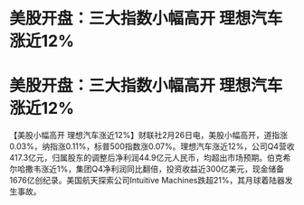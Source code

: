 # 美股开盘：三大指数小幅高开 理想汽车涨近12%

# 美股开盘：三大指数小幅高开 理想汽车涨近12%

【美股小幅高开
理想汽车涨近12%】财联社2月26日电，美股小幅高开，道指涨0.03%，纳指涨0.11%，标普500指数涨0.07%。理想汽车涨近12%，公司Q4营收417.3亿元，归属股东的调整后净利润44.9亿元人民币，均超出市场预期。伯克希尔哈撒韦涨近1%，集团Q4净利润同比翻倍，投资收益近300亿美元，现金储备1676亿创纪录。美国航天探索公司Intuitive
Machines跌超21%，其月球着陆器发生事故。

